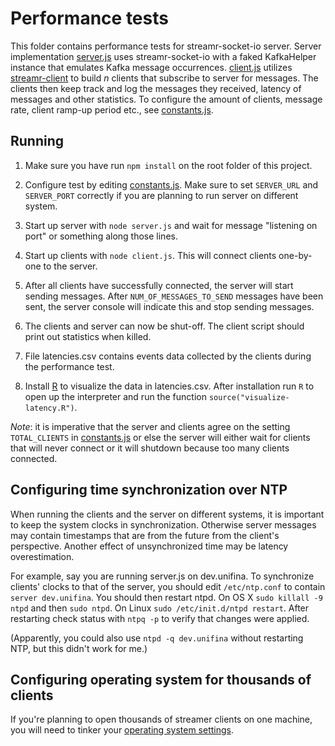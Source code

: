 # Performance tests

This folder contains performance tests for streamr-socket-io server. Server
implementation [server.js](server.js) uses streamr-socket-io with a faked
KafkaHelper instance that emulates Kafka message occurrences.
[client.js](client.js) utilizes
[streamr-client](https://github.com/Unifina/streamr-client) to build _n_
clients that subscribe to server for messages. The clients then keep track and
log the messages they received, latency of messages and other statistics. To
configure the amount of clients, message rate, client ramp-up period etc., see
[constants.js](constants.js).

## Running

1. Make sure you have run `npm install` on the root folder of this project.

2. Configure test by editing [constants.js](constants.js). Make sure to set
   `SERVER_URL` and `SERVER_PORT` correctly if you are planning to run server
   on different system.

3. Start up server with `node server.js` and wait for message "listening on
   port" or something along those lines.

4. Start up clients with `node client.js`. This will connect clients one-by-one
   to the server.

5. After all clients have successfully connected, the server will start sending
   messages. After `NUM_OF_MESSAGES_TO_SEND` messages have been sent, the
   server console will indicate this and stop sending messages.

6. The clients and server can now be shut-off. The client script should print
   out statistics when killed.

7. File latencies.csv contains events data collected by the clients during the
   performance test.

8. Install [R](https://www.r-project.org/) to visualize the data in
   latencies.csv. After installation run `R` to open up the interpreter and run
   the function `source("visualize-latency.R")`.

*Note*: it is imperative that the server and clients agree on the setting
`TOTAL_CLIENTS` in [constants.js](constants.js) or else the server will either
wait for clients that will never connect or it will shutdown because too many
clients connected.


## Configuring time synchronization over NTP

When running the clients and the server on different systems, it is important
to keep the system clocks in synchronization. Otherwise server messages may
contain timestamps that are from the future from the client's perspective.
Another effect of unsynchronized time may be latency overestimation.

For example, say you are running server.js on dev.unifina. To synchronize
clients' clocks to that of the server, you should edit `/etc/ntp.conf` to
contain `server dev.unifina`. You should then restart ntpd. On OS X
`sudo killall -9 ntpd` and then `sudo ntpd`. On Linux `sudo /etc/init.d/ntpd
restart`. After restarting check status with `ntpq -p` to verify that changes
were applied.

(Apparently, you could also use `ntpd -q dev.unifina` without restarting NTP,
but this didn't work for me.)

## Configuring operating system for thousands of clients
If you're planning to open thousands of streamer clients on one machine, you
will need to tinker your [operating system
settings](http://b.oldhu.com/2012/07/19/increase-tcp-max-connections-on-mac-os-x/).
